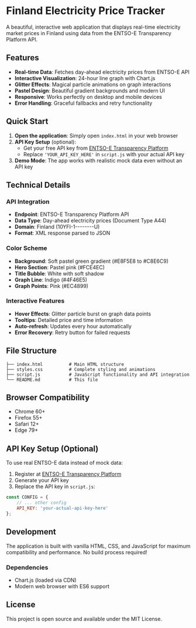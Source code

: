 # Finland Electricity Price Tracker

A beautiful, interactive web application that displays real-time electricity market prices in Finland using data from the ENTSO-E Transparency Platform API.

## Features

- **Real-time Data**: Fetches day-ahead electricity prices from ENTSO-E API
- **Interactive Visualization**: 24-hour line graph with Chart.js
- **Glitter Effects**: Magical particle animations on graph interactions
- **Pastel Design**: Beautiful gradient backgrounds and modern UI
- **Responsive**: Works perfectly on desktop and mobile devices
- **Error Handling**: Graceful fallbacks and retry functionality

## Quick Start

1. **Open the application**: Simply open `index.html` in your web browser
2. **API Key Setup** (optional): 
   - Get your free API key from [ENTSO-E Transparency Platform](https://transparency.entsoe.eu/content/static_content/Static%20content/web%20api/Guide.html)
   - Replace `'YOUR_API_KEY_HERE'` in `script.js` with your actual API key
3. **Demo Mode**: The app works with realistic mock data even without an API key

## Technical Details

### API Integration
- **Endpoint**: ENTSO-E Transparency Platform API
- **Data Type**: Day-ahead electricity prices (Document Type A44)
- **Domain**: Finland (10YFI-1--------U)
- **Format**: XML response parsed to JSON

### Color Scheme
- **Background**: Soft pastel green gradient (#E8F5E8 to #C8E6C9)
- **Hero Section**: Pastel pink (#FCE4EC)
- **Title Bubble**: White with soft shadow
- **Graph Line**: Indigo (#4F46E5)
- **Graph Points**: Pink (#EC4899)

### Interactive Features
- **Hover Effects**: Glitter particle burst on graph data points
- **Tooltips**: Detailed price and time information
- **Auto-refresh**: Updates every hour automatically
- **Error Recovery**: Retry button for failed requests

## File Structure

```
├── index.html          # Main HTML structure
├── styles.css          # Complete styling and animations
├── script.js           # JavaScript functionality and API integration
└── README.md           # This file
```

## Browser Compatibility

- Chrome 60+
- Firefox 55+
- Safari 12+
- Edge 79+

## API Key Setup (Optional)

To use real ENTSO-E data instead of mock data:

1. Register at [ENTSO-E Transparency Platform](https://transparency.entsoe.eu/)
2. Generate your API key
3. Replace the API key in `script.js`:

```javascript
const CONFIG = {
    // ... other config
    API_KEY: 'your-actual-api-key-here'
};
```

## Development

The application is built with vanilla HTML, CSS, and JavaScript for maximum compatibility and performance. No build process required!

### Dependencies
- Chart.js (loaded via CDN)
- Modern web browser with ES6 support

## License

This project is open source and available under the MIT License.
